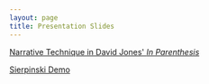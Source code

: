 ```yaml
---
layout: page
title: Presentation Slides
---
```


[Narrative Technique in David Jones' *In Parenthesis*](/slides/in-parenthesis)

[Sierpinski Demo](/downloads/sierpinski.html)
